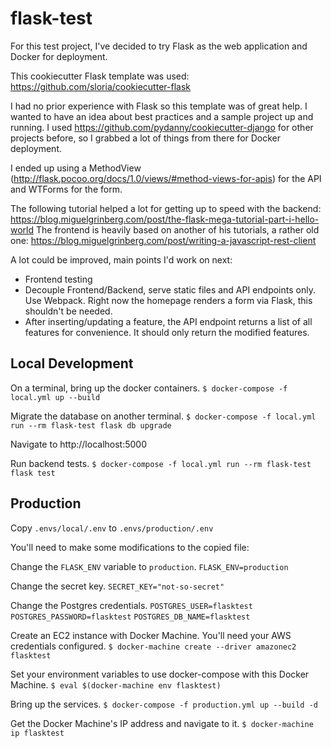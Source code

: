
# flask-test

For this test project, I've decided to try Flask as the web application and Docker for deployment. 

This cookiecutter Flask template was used: https://github.com/sloria/cookiecutter-flask

I had no prior experience with Flask so this template was of great help. I wanted to have an idea about best practices and a sample project up and running. I used https://github.com/pydanny/cookiecutter-django for other projects before, so I grabbed a lot of things from there for Docker deployment.

I ended up using a MethodView (http://flask.pocoo.org/docs/1.0/views/#method-views-for-apis) for the API and WTForms for the form.

The following tutorial helped a lot for getting up to speed with the backend: https://blog.miguelgrinberg.com/post/the-flask-mega-tutorial-part-i-hello-world
The frontend is heavily based on another of his tutorials, a rather old one: https://blog.miguelgrinberg.com/post/writing-a-javascript-rest-client

A lot could be improved, main points I'd work on next:

- Frontend testing
- Decouple Frontend/Backend, serve static files and API endpoints only. Use Webpack. Right now the homepage renders a form via Flask, this shouldn't be needed.
- After inserting/updating a feature, the API endpoint returns a list of all features for convenience. It should only return the modified features.
 

## Local Development

On a terminal, bring up the docker containers.
`$ docker-compose -f local.yml up --build`

Migrate the database on another terminal.
`$ docker-compose -f local.yml run --rm flask-test flask db upgrade`

Navigate to http://localhost:5000


Run backend tests.
`$ docker-compose -f local.yml run --rm flask-test flask test`


## Production

Copy `.envs/local/.env` to `.envs/production/.env`

You'll need to make some modifications to the copied file:

Change the `FLASK_ENV` variable to `production`.
`FLASK_ENV=production`

Change the secret key.
`SECRET_KEY="not-so-secret"`

Change the Postgres credentials.
`POSTGRES_USER=flasktest`
`POSTGRES_PASSWORD=flasktest`
`POSTGRES_DB_NAME=flasktest`


Create an EC2 instance with Docker Machine. You'll need your AWS credentials configured.
`$ docker-machine create --driver amazonec2 flasktest`

Set your environment variables to use docker-compose with this Docker Machine.
`$ eval $(docker-machine env flasktest)`


Bring up the services.
`$ docker-compose -f production.yml up --build -d`

Get the Docker Machine's IP address and navigate to it.
`$ docker-machine ip flasktest`